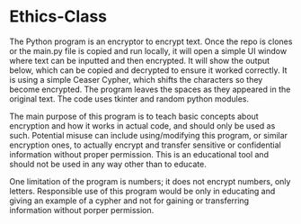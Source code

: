 # Ethics-Class

The Python program is an encryptor to encrypt text. Once the repo is clones or the main.py file is copied and run locally, it will open a simple UI window where text can be inputted and then encrypted. It will show the output below, which can be copied and decrypted to ensure it worked correctly. It is using a simple Ceaser Cypher, which shifts the characters so they become encrypted. The program leaves the spaces as they appeared in the original text. The code uses tkinter and random python modules.

The main purpose of this program is to teach basic concepts about encryption and how it works in actual code, and should only be used as such. Potential misuse can include using/modifying this program, or similar encryption ones, to actually encrypt and transfer sensitive or confidential information without proper permission. This is an educational tool and should not be used in any way other than to educate.

One limitation of the program is numbers; it does not encrypt numbers, only letters. Responsible use of this program would be only in educating and giving an example of a cypher and not for gaining or transferring information without porper permission.
